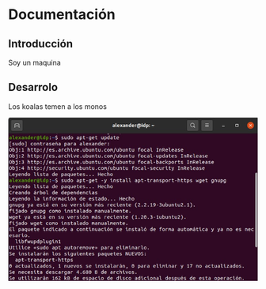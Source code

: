 # Documentación

## Introducción 

Soy un maquina

## Desarrolo

Los koalas temen a los monos

![Koala](/img/instalaciones.jpg)


